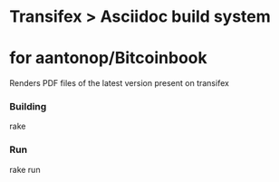 # Transifex > Asciidoc build system
# for aantonop/Bitcoinbook

Renders PDF files of the latest version present on transifex

### Building

   rake

### Run

   rake run
